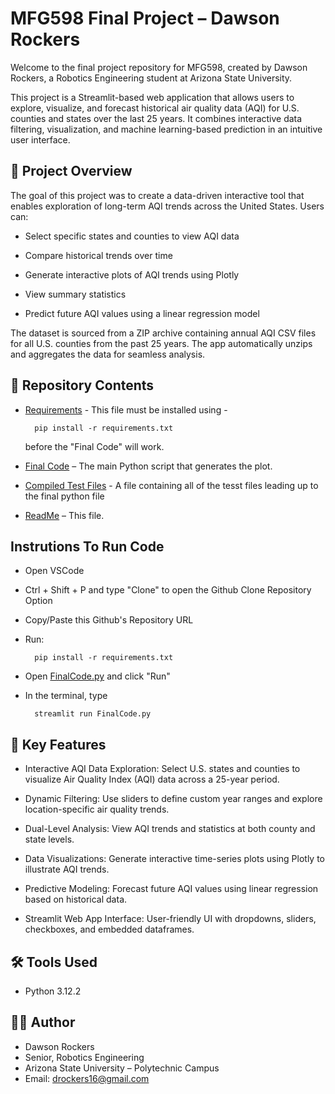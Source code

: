 # MFG598 Final Project – Dawson Rockers

Welcome to the final project repository for MFG598, created by Dawson Rockers, a Robotics Engineering student at Arizona State University.

This project is a Streamlit-based web application that allows users to explore, visualize, and forecast historical air quality data (AQI) for U.S. counties and states over the last 25 years. It combines interactive data filtering, visualization, and machine learning-based prediction in an intuitive user interface.

## 🔧 Project Overview

The goal of this project was to create a data-driven interactive tool that enables exploration of long-term AQI trends across the United States. Users can:

- Select specific states and counties to view AQI data

- Compare historical trends over time

- Generate interactive plots of AQI trends using Plotly

- View summary statistics

- Predict future AQI values using a linear regression model

The dataset is sourced from a ZIP archive containing annual AQI CSV files for all U.S. counties from the past 25 years. The app automatically unzips and aggregates the data for seamless analysis.

## 📁 Repository Contents
- [Requirements](requirements.txt) - This file must be installed using -

        pip install -r requirements.txt
  before the "Final Code" will work.
- [Final Code](FinalCode.py) – The main Python script that generates the plot.
- [Compiled Test Files](AllTestFiles) - A file containing all of the tesst files leading up to the final python file
- [ReadMe](README.md) – This file.

## Instrutions To Run Code
- Open VSCode
- Ctrl + Shift + P and type "Clone" to open the Github Clone Repository Option
- Copy/Paste this Github's Repository URL
- Run:

        pip install -r requirements.txt

- Open [FinalCode.py](FinalCode.py) and click "Run"
- In the terminal, type

        streamlit run FinalCode.py
## 📌 Key Features

- Interactive AQI Data Exploration: Select U.S. states and counties to visualize Air Quality Index (AQI) data across a 25-year period.

- Dynamic Filtering: Use sliders to define custom year ranges and explore location-specific air quality trends.

- Dual-Level Analysis: View AQI trends and statistics at both county and state levels.

- Data Visualizations: Generate interactive time-series plots using Plotly to illustrate AQI trends.

- Predictive Modeling: Forecast future AQI values using linear regression based on historical data.

- Streamlit Web App Interface: User-friendly UI with dropdowns, sliders, checkboxes, and embedded dataframes.

## 🛠 Tools Used
    
- Python 3.12.2

## 👨‍🎓 Author

- Dawson Rockers
- Senior, Robotics Engineering
- Arizona State University – Polytechnic Campus
- Email: drockers16@gmail.com
